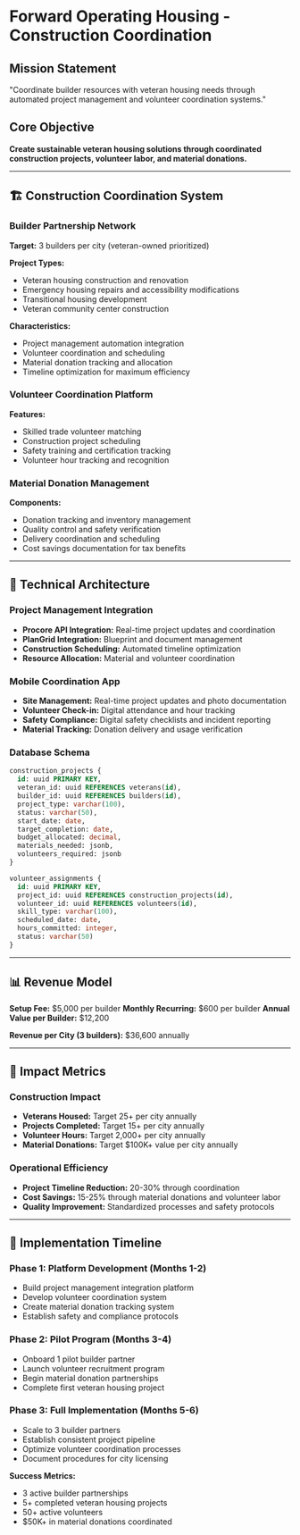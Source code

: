 # Forward Operating Housing - Construction Coordination

## Mission Statement

"Coordinate builder resources with veteran housing needs through automated project management and volunteer coordination systems."

## Core Objective

**Create sustainable veteran housing solutions through coordinated construction projects, volunteer labor, and material donations.**

---

## 🏗️ Construction Coordination System

### Builder Partnership Network

**Target:** 3 builders per city (veteran-owned prioritized)

**Project Types:**

- Veteran housing construction and renovation
- Emergency housing repairs and accessibility modifications
- Transitional housing development
- Veteran community center construction

**Characteristics:**

- Project management automation integration
- Volunteer coordination and scheduling
- Material donation tracking and allocation
- Timeline optimization for maximum efficiency

### Volunteer Coordination Platform

**Features:**

- Skilled trade volunteer matching
- Construction project scheduling
- Safety training and certification tracking
- Volunteer hour tracking and recognition

### Material Donation Management

**Components:**

- Donation tracking and inventory management
- Quality control and safety verification
- Delivery coordination and scheduling
- Cost savings documentation for tax benefits

---

## 🔧 Technical Architecture

### Project Management Integration

- **Procore API Integration:** Real-time project updates and coordination
- **PlanGrid Integration:** Blueprint and document management
- **Construction Scheduling:** Automated timeline optimization
- **Resource Allocation:** Material and volunteer coordination

### Mobile Coordination App

- **Site Management:** Real-time project updates and photo documentation
- **Volunteer Check-in:** Digital attendance and hour tracking
- **Safety Compliance:** Digital safety checklists and incident reporting
- **Material Tracking:** Donation delivery and usage verification

### Database Schema

```sql
construction_projects {
  id: uuid PRIMARY KEY,
  veteran_id: uuid REFERENCES veterans(id),
  builder_id: uuid REFERENCES builders(id),
  project_type: varchar(100),
  status: varchar(50),
  start_date: date,
  target_completion: date,
  budget_allocated: decimal,
  materials_needed: jsonb,
  volunteers_required: jsonb
}

volunteer_assignments {
  id: uuid PRIMARY KEY,
  project_id: uuid REFERENCES construction_projects(id),
  volunteer_id: uuid REFERENCES volunteers(id),
  skill_type: varchar(100),
  scheduled_date: date,
  hours_committed: integer,
  status: varchar(50)
}
```

---

## 📊 Revenue Model

**Setup Fee:** $5,000 per builder
**Monthly Recurring:** $600 per builder
**Annual Value per Builder:** $12,200

**Revenue per City (3 builders):** $36,600 annually

---

## 🎯 Impact Metrics

### Construction Impact

- **Veterans Housed:** Target 25+ per city annually
- **Projects Completed:** Target 15+ per city annually
- **Volunteer Hours:** Target 2,000+ per city annually
- **Material Donations:** Target $100K+ value per city annually

### Operational Efficiency

- **Project Timeline Reduction:** 20-30% through coordination
- **Cost Savings:** 15-25% through material donations and volunteer labor
- **Quality Improvement:** Standardized processes and safety protocols

---

## 🚀 Implementation Timeline

### Phase 1: Platform Development (Months 1-2)

- Build project management integration platform
- Develop volunteer coordination system
- Create material donation tracking system
- Establish safety and compliance protocols

### Phase 2: Pilot Program (Months 3-4)

- Onboard 1 pilot builder partner
- Launch volunteer recruitment program
- Begin material donation partnerships
- Complete first veteran housing project

### Phase 3: Full Implementation (Months 5-6)

- Scale to 3 builder partners
- Establish consistent project pipeline
- Optimize volunteer coordination processes
- Document procedures for city licensing

**Success Metrics:**

- 3 active builder partnerships
- 5+ completed veteran housing projects
- 50+ active volunteers
- $50K+ in material donations coordinated
